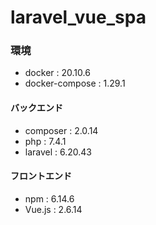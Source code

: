 # laravel_vue_spa

### 環境
- docker : 20.10.6
- docker-compose : 1.29.1

#### バックエンド
- composer : 2.0.14
- php : 7.4.1
- laravel : 6.20.43

#### フロントエンド
- npm : 6.14.6
- Vue.js : 2.6.14

